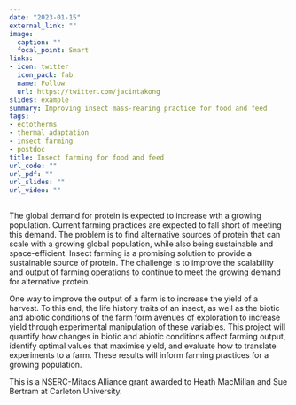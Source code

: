 ```yaml
---
date: "2023-01-15"
external_link: ""
image:
  caption: ""
  focal_point: Smart
links:
- icon: twitter
  icon_pack: fab
  name: Follow
  url: https://twitter.com/jacintakong
slides: example
summary: Improving insect mass-rearing practice for food and feed
tags:
- ectotherms
- thermal adaptation
- insect farming
- postdoc
title: Insect farming for food and feed
url_code: ""
url_pdf: ""
url_slides: ""
url_video: ""
---
```


The global demand for protein is expected to increase wth a growing population. Current farming practices are expected to fall short of meeting this demand. The problem is to find alternative sources of protein that can scale with a growing global population, while also being sustainable and space-efficient. Insect farming is a promising solution to provide a sustainable source of protein. The challenge is to improve the scalability and output of farming operations to continue to meet the growing demand for alternative protein.

One way to improve the output of a farm is to increase the yield of a harvest. To this end, the life history traits of an insect, as well as the biotic and abiotic conditions of the farm form avenues of exploration to increase yield through experimental manipulation of these variables. This project will quantify how changes in biotic and abiotic conditions affect farming output, identify optimal values that maximise yield, and evaluate how to translate experiments to a farm. These results will inform farming practices for a growing population.

This is a NSERC-Mitacs Alliance grant awarded to Heath MacMillan and Sue Bertram at Carleton University. 